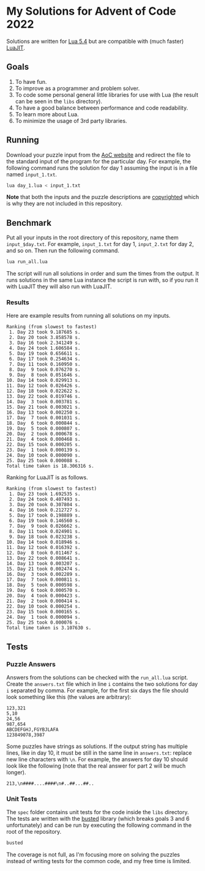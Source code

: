 # My Solutions for Advent of Code 2022

Solutions are written for [Lua 5.4](https://www.lua.org/) but are compatible with (much faster) [LuaJIT](https://luajit.org/).

## Goals

1. To have fun.
2. To improve as a programmer and problem solver.
3. To code some personal general little libraries for use with Lua (the result can be seen in the `libs` directory).
4. To have a good balance between performance and code readability.
5. To learn more about Lua.
6. To minimize the usage of 3rd party libraries.

## Running

Download your puzzle input from the [AoC website](https://adventofcode.com/2022) and redirect the file to the standard input of the program for the particular day. For example, the following command runs the solution for day 1 assuming the input is in a file named `input_1.txt`.

```bash
lua day_1.lua < input_1.txt
```

**Note** that both the inputs and the puzzle descriptions are [copyrighted](https://www.reddit.com/r/adventofcode/wiki/faqs/copyright/puzzle_texts/) which is why they are not included in this repository.

## Benchmark

Put all your inputs in the root directory of this repository, name them `input_$day.txt`. For example, `input_1.txt` for day 1, `input_2.txt` for day 2, and so on. Then run the following command.

```bash
lua run_all.lua
```

The script will run all solutions in order and sum the times from the output. It runs solutions in the same Lua instance the script is run with, so if you run it with LuaJIT they will also run with LuaJIT.

### Results

Here are example results from running all solutions on my inputs.

```plain
Ranking (from slowest to fastest)
 1. Day 23 took 9.187685 s.
 2. Day 20 took 3.858578 s.
 3. Day 16 took 2.341249 s.
 4. Day 24 took 1.606584 s.
 5. Day 19 took 0.656611 s.
 6. Day 17 took 0.254634 s.
 7. Day 11 took 0.160950 s.
 8. Day  9 took 0.076270 s.
 9. Day  8 took 0.051646 s.
10. Day 14 took 0.029913 s.
11. Day 12 took 0.026426 s.
12. Day 18 took 0.022622 s.
13. Day 22 took 0.019746 s.
14. Day  3 took 0.003781 s.
15. Day 21 took 0.003021 s.
16. Day 13 took 0.002250 s.
17. Day  7 took 0.001031 s.
18. Day  6 took 0.000844 s.
19. Day  5 took 0.000807 s.
20. Day  2 took 0.000678 s.
21. Day  4 took 0.000468 s.
22. Day 15 took 0.000205 s.
23. Day  1 took 0.000139 s.
24. Day 10 took 0.000090 s.
25. Day 25 took 0.000088 s.
Total time taken is 18.306316 s.
```

Ranking for LuaJIT is as follows.

```plain
Ranking (from slowest to fastest)
 1. Day 23 took 1.692535 s.
 2. Day 24 took 0.407493 s.
 3. Day 20 took 0.307804 s.
 4. Day 16 took 0.212727 s.
 5. Day 17 took 0.198889 s.
 6. Day 19 took 0.146560 s.
 7. Day  9 took 0.026662 s.
 8. Day 11 took 0.024901 s.
 9. Day 18 took 0.023238 s.
10. Day 14 took 0.018946 s.
11. Day 12 took 0.016392 s.
12. Day  8 took 0.011467 s.
13. Day 22 took 0.008641 s.
14. Day 13 took 0.003207 s.
15. Day 21 took 0.002474 s.
16. Day  3 took 0.002289 s.
17. Day  7 took 0.000811 s.
18. Day  5 took 0.000598 s.
19. Day  6 took 0.000570 s.
20. Day  4 took 0.000423 s.
21. Day  2 took 0.000414 s.
22. Day 10 took 0.000254 s.
23. Day 15 took 0.000165 s.
24. Day  1 took 0.000094 s.
25. Day 25 took 0.000076 s.
Total time taken is 3.107630 s.
```

## Tests

### Puzzle Answers

Answers from the solutions can be checked with the `run_all.lua` script. Create the `answers.txt` file which in line `i` contains the two solutions for day `i` separated by comma. For example, for the first six days the file should look something like this (the values are arbitrary):

```plain
123,321
5,10
24,56
987,654
ABCDEFGHJ,FGYBJLAFA
123849078,3987
```

Some puzzles have strings as solutions. If the output string has multiple lines, like in day 10, it must be still in the same line in `answers.txt`: replace new line characters with `\n`. For example, the answers for day 10 should look like the following (note that the real answer for part 2 will be much longer).

```plain
213,\n####....####\n#..##...##..
```

### Unit Tests

The `spec` folder contains unit tests for the code inside the `libs` directory. The tests are written with the [busted](https://lunarmodules.github.io/busted/) library (which breaks goals 3 and 6 unfortunately) and can be run by executing the following command in the root of the repository.

```sh
busted
```

The coverage is not full, as I'm focusing more on solving the puzzles instead of writing tests for the common code, and my free time is limited.
